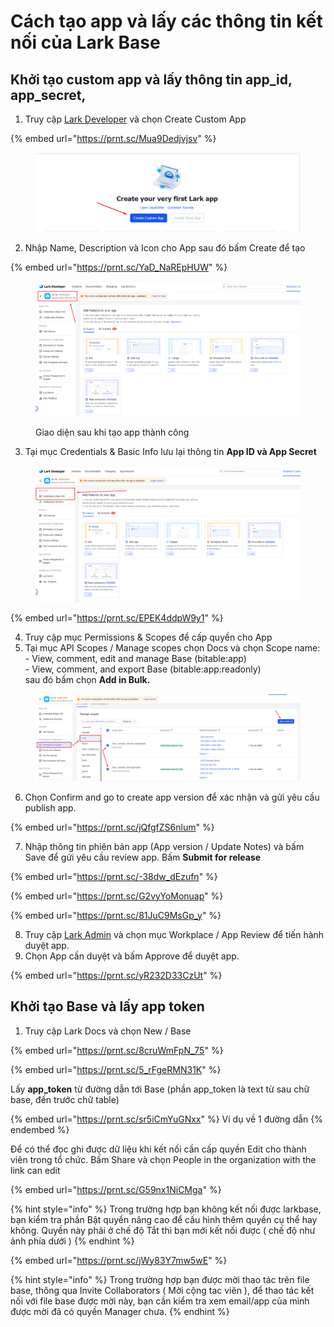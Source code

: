# Cách tạo app và lấy các thông tin kết nối của Lark Base

## Khởi tạo custom app và lấy thông tin app\_id, app\_secret,

1. Truy cập [Lark Developer](https://open.larksuite.com/) và chọn Create Custom App

{% embed url="https://prnt.sc/Mua9Dedjvjsv" %}

<figure><img src="../../../.gitbook/assets/image (1109).png" alt=""><figcaption></figcaption></figure>

2. Nhập Name, Description và Icon cho App sau đó bấm Create để tạo

{% embed url="https://prnt.sc/YaD_NaREpHUW" %}

<figure><img src="../../../.gitbook/assets/image (1110).png" alt=""><figcaption><p>Giao diện sau khi tạo app thành công </p></figcaption></figure>

3. Tại mục Credentials & Basic Info lưu lại thông tin **App ID và App Secret**

<figure><img src="../../../.gitbook/assets/image (1111).png" alt=""><figcaption></figcaption></figure>

{% embed url="https://prnt.sc/EPEK4ddpW9y1" %}

4. Truy cập mục Permissions & Scopes để cấp quyền cho App
5. Tại mục API Scopes / Manage scopes chọn Docs và chọn Scope name:\
   \- View, comment, edit and manage Base (bitable:app)\
   \- View, comment, and export Base (bitable:app:readonly)\
   sau đó bấm chọn **Add in Bulk.**

<figure><img src="../../../.gitbook/assets/image (1112).png" alt=""><figcaption></figcaption></figure>

6. Chọn Confirm and go to create app version để xác nhận và gửi yêu cầu publish app.

{% embed url="https://prnt.sc/jQfgfZS6nlum" %}

7. Nhập thông tin phiên bản app (App version / Update Notes) và bấm Save để gửi yêu cầu review app. Bấm **Submit for release**

{% embed url="https://prnt.sc/-38dw_dEzufn" %}

{% embed url="https://prnt.sc/G2vyYoMonuap" %}

{% embed url="https://prnt.sc/81JuC9MsGp_y" %}

8. Truy cập [Lark Admin](https://www.larksuite.com/admin) và chọn mục Workplace / App Review để tiến hành duyệt app.
9. Chọn App cần duyệt và bấm Approve để duyệt app.

{% embed url="https://prnt.sc/yR232D33CzUt" %}

## Khởi tạo Base và lấy  app token

1. Truy cập Lark Docs và chọn New / Base

{% embed url="https://prnt.sc/8cruWmFpN_75" %}

{% embed url="https://prnt.sc/5_rFgeRMN31K" %}

Lấy **app\_token** từ đường dẫn tới Base (phần app\_token là text từ sau chữ base, đến trước chữ table)

{% embed url="https://prnt.sc/sr5iCmYuGNxx" %}
Ví dụ về 1 đường dẫn&#x20;
{% endembed %}

Để có thể đọc ghi được dữ liệu khi kết nối cần cấp quyền Edit cho thành viên trong tổ chức. Bấm Share và chọn People in the organization with the link can edit

{% embed url="https://prnt.sc/G59nx1NiCMga" %}



{% hint style="info" %}
Trong trường hợp bạn không kết nối được larkbase, bạn kiểm tra phần Bật quyền nâng cao để cấu hình thêm quyền cụ thể hay không. Quyền này phải ở chế độ Tắt thì bạn mới kết nối được ( chế độ như ảnh phía dưới )
{% endhint %}

{% embed url="https://prnt.sc/jWy83Y7mw5wE" %}

{% hint style="info" %}
Trong trường hợp bạn được mời thao tác trên file base, thông qua Invite Collaborators ( Mời cộng tac viên ), để thao tác kết nối với file base được mời này, bạn cần kiểm tra xem email/app của mình được mời đã có quyền Manager chưa.
{% endhint %}

